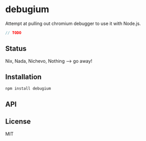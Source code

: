 # debugium

Attempt at pulling out chromium debugger to use it with Node.js.

```js
// TODO
```

## Status

Nix, Nada, Nichevo, Nothing --> go away!
## Installation

    npm install debugium

## API


## License

MIT
